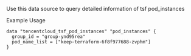 Use this data source to query detailed information of tsf pod_instances

Example Usage

```hcl
data "tencentcloud_tsf_pod_instances" "pod_instances" {
  group_id = "group-ynd95rea"
  pod_name_list = ["keep-terraform-6f8f977688-zvphm"]
}
```